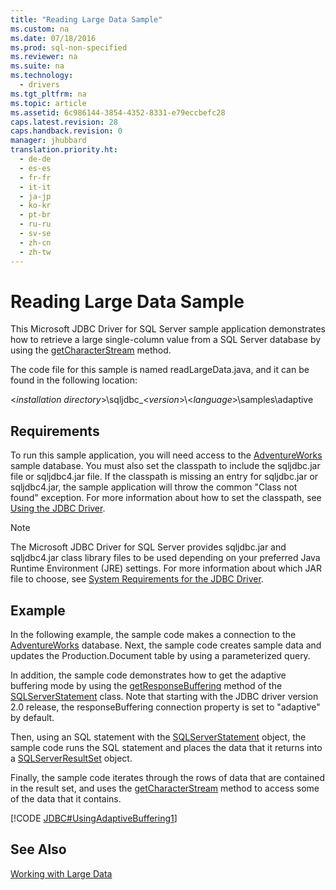 ```yaml
---
title: "Reading Large Data Sample"
ms.custom: na
ms.date: 07/18/2016
ms.prod: sql-non-specified
ms.reviewer: na
ms.suite: na
ms.technology: 
  - drivers
ms.tgt_pltfrm: na
ms.topic: article
ms.assetid: 6c986144-3854-4352-8331-e79eccbefc28
caps.latest.revision: 28
caps.handback.revision: 0
manager: jhubbard
translation.priority.ht: 
  - de-de
  - es-es
  - fr-fr
  - it-it
  - ja-jp
  - ko-kr
  - pt-br
  - ru-ru
  - sv-se
  - zh-cn
  - zh-tw
---
```

# Reading Large Data Sample
  This  Microsoft JDBC Driver for SQL Server  sample application demonstrates how to retrieve a large single-column value from a  SQL Server  database by using the [getCharacterStream](../content/getCharacterStream-Method--SQLServerResultSet-.md) method.  
  
 The code file for this sample is named readLargeData.java, and it can be found in the following location:  
  
 <*installation directory*>\sqljdbc_<*version*>\\<*language*>\samples\adaptive  
  
## Requirements  
 To run this sample application, you will need access to the  [AdventureWorks](http://msftdbprodsamples.codeplex.com/)  sample database. You must also set the classpath to include the sqljdbc.jar file or sqljdbc4.jar file. If the classpath is missing an entry for sqljdbc.jar or sqljdbc4.jar, the sample application will throw the common "Class not found" exception. For more information about how to set the classpath, see [Using the JDBC Driver](../content/Using-the-JDBC-Driver.md).  
  
> [!NOTE]  
>  The  Microsoft JDBC Driver for SQL Server  provides sqljdbc.jar and sqljdbc4.jar class library files to be used depending on your preferred Java Runtime Environment (JRE) settings. For more information about which JAR file to choose, see [System Requirements for the JDBC Driver](../content/System-Requirements-for-the-JDBC-Driver.md).  
  
## Example  
 In the following example, the sample code makes a connection to the  [AdventureWorks](http://msftdbprodsamples.codeplex.com/)  database. Next, the sample code creates sample data and updates the Production.Document table by using a parameterized query.  
  
 In addition, the sample code demonstrates how to get the adaptive buffering mode by using the [getResponseBuffering](../content/getResponseBuffering-Method--SQLServerStatement-.md) method of the [SQLServerStatement](../content/SQLServerStatement-Class.md) class. Note that starting with the JDBC driver version 2.0 release, the responseBuffering connection property is set to "adaptive" by default.  
  
 Then, using an SQL statement with the [SQLServerStatement](../content/SQLServerStatement-Class.md) object, the sample code runs the SQL statement and places the data that it returns into a [SQLServerResultSet](../content/SQLServerResultSet-Class.md) object.  
  
 Finally, the sample code iterates through the rows of data that are contained in the result set, and uses the [getCharacterStream](../content/getCharacterStream-Method--SQLServerResultSet-.md) method to access some of the data that it contains.  
  
 [!CODE [JDBC#UsingAdaptiveBuffering1](../CodeSnippet/SQLDrivers/jdbc#usingadaptivebuffering1)]  
  
## See Also  
 [Working with Large Data](../content/Working-with-Large-Data.md)  
  
  
